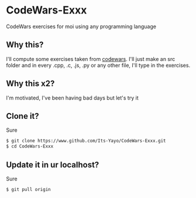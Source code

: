 # CodeWars-Exxx
CodeWars exercises for moi using any programming language

## Why this?
I'll compute some exercises taken from [codewars](https://www.codewars.com/dashboard). I'll just make an src folder and in every
.cpp, .c, .js, .py or any other file, I'll type in the exercises. 

## Why this x2?
I'm motivated, I've been having bad days but let's try it

## Clone it?
Sure

```bash
$ git clone https://www.github.com/Its-Yayo/CodeWars-Exxx.git
$ cd CodeWars-Exxx
```

## Update it in ur localhost?
Sure
```bash
$ git pull origin
```

